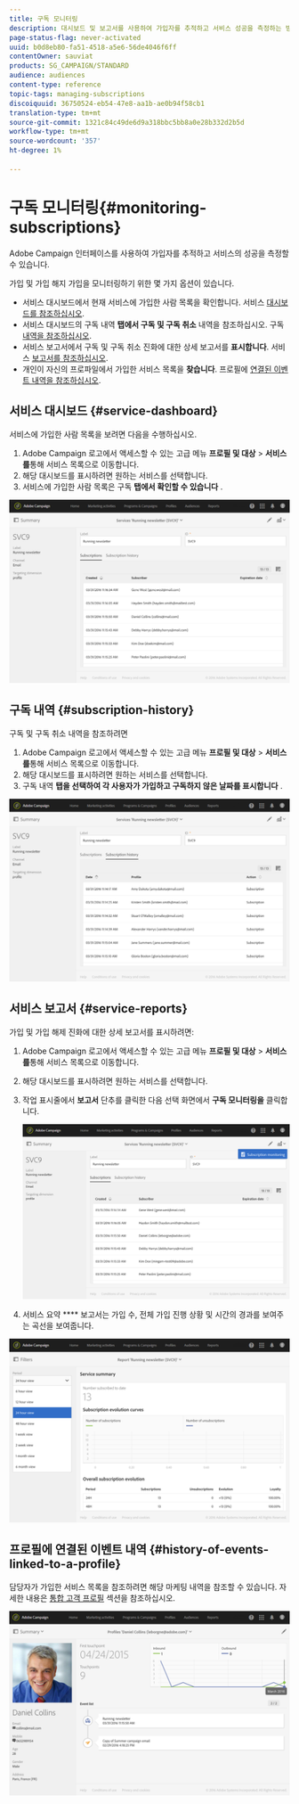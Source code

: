 ```yaml
---
title: 구독 모니터링
description: 대시보드 및 보고서를 사용하여 가입자를 추적하고 서비스 성공을 측정하는 방법을 알아봅니다.
page-status-flag: never-activated
uuid: b0d8eb80-fa51-4518-a5e6-56de4046f6ff
contentOwner: sauviat
products: SG_CAMPAIGN/STANDARD
audience: audiences
content-type: reference
topic-tags: managing-subscriptions
discoiquuid: 36750524-eb54-47e8-aa1b-ae0b94f58cb1
translation-type: tm+mt
source-git-commit: 1321c84c49de6d9a318bbc5bb8a0e28b332d2b5d
workflow-type: tm+mt
source-wordcount: '357'
ht-degree: 1%

---
```



# 구독 모니터링{#monitoring-subscriptions}

Adobe Campaign 인터페이스를 사용하여 가입자를 추적하고 서비스의 성공을 측정할 수 있습니다.

가입 및 가입 해지 가입을 모니터링하기 위한 몇 가지 옵션이 있습니다.

* 서비스 대시보드에서 현재 서비스에 가입한 사람 목록을 확인합니다. 서비스 [대시보드를 참조하십시오](#service-dashboard).
* 서비스 대시보드의 구독 내역 **탭에서 구독 및 구독 취소** 내역을 참조하십시오. 구독 [내역을 참조하십시오](#subscription-history).
* 서비스 보고서에서 구독 및 구독 취소 진화에 대한 상세 보고서를 **표시합니다**. 서비스 [보고서를 참조하십시오](#service-reports).
* 개인이 자신의 프로파일에서 가입한 서비스 목록을 **찾습니다**. 프로필에 [연결된 이벤트 내역을 참조하십시오](#history-of-events-linked-to-a-profile).

## 서비스 대시보드 {#service-dashboard}

서비스에 가입한 사람 목록을 보려면 다음을 수행하십시오.

1. Adobe Campaign 로고에서 액세스할 수 있는 고급 메뉴 **프로필 및 대상** > **서비스를**&#x200B;통해 서비스 목록으로 이동합니다.
1. 해당 대시보드를 표시하려면 원하는 서비스를 선택합니다.
1. 서비스에 가입한 사람 목록은 구독 **탭에서 확인할 수 있습니다** .

![](assets/lp_monitoring_subscriptions_1.png)

## 구독 내역 {#subscription-history}

구독 및 구독 취소 내역을 참조하려면

1. Adobe Campaign 로고에서 액세스할 수 있는 고급 메뉴 **프로필 및 대상** > **서비스를**&#x200B;통해 서비스 목록으로 이동합니다.
1. 해당 대시보드를 표시하려면 원하는 서비스를 선택합니다.
1. 구독 내역 **탭을 선택하여 각 사용자가 가입하고 구독하지 않은 날짜를 표시합니다** .

![](assets/lp_monitoring_subscriptions_2.png)

## 서비스 보고서 {#service-reports}

가입 및 가입 해제 진화에 대한 상세 보고서를 표시하려면:

1. Adobe Campaign 로고에서 액세스할 수 있는 고급 메뉴 **프로필 및 대상** > **서비스를**&#x200B;통해 서비스 목록으로 이동합니다.
1. 해당 대시보드를 표시하려면 원하는 서비스를 선택합니다.
1. 작업 표시줄에서 **보고서** 단추를 클릭한 다음 선택 화면에서 **구독 모니터링을** 클릭합니다.

   ![](assets/lp_monitoring_subscriptions_3.png)

1. 서비스 요약 **** 보고서는 가입 수, 전체 가입 진행 상황 및 시간의 경과를 보여주는 곡선을 보여줍니다.

![](assets/lp_monitoring_subscriptions_4.png)

## 프로필에 연결된 이벤트 내역 {#history-of-events-linked-to-a-profile}

담당자가 가입한 서비스 목록을 참조하려면 해당 마케팅 내역을 참조할 수 있습니다. 자세한 내용은 [통합 고객 프로필](../../audiences/using/integrated-customer-profile.md) 섹션을 참조하십시오.

![](assets/lp_monitoring_subscriptions_5.png)

